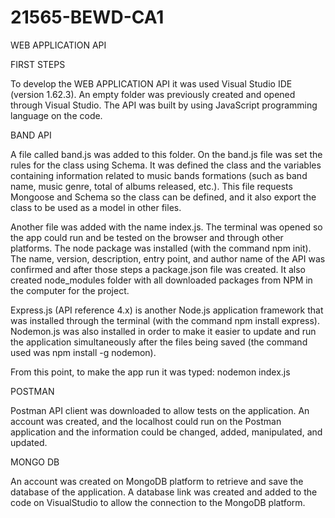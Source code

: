 # 21565-BEWD-CA1

WEB APPLICATION API

FIRST STEPS

To develop the WEB APPLICATION API it was used Visual Studio IDE (version 1.62.3).
An empty folder was previously created and opened through Visual Studio. 
The API was built by using JavaScript programming language on the code.

BAND API 

A file called band.js was added to this folder. 
On the band.js file was set the rules for the class using Schema. It was defined the class and the variables containing information related to music bands formations (such as band name, music genre, total of albums released, etc.). 
This file requests Mongoose and Schema so the class can be defined, and it also export the class to be used as a model in other files.

Another file was added with the name index.js. 
The terminal was opened so the app could run and be tested on the browser and through other platforms.
The node package was installed (with the command npm init). The name, version, description, entry point, and author name of the API was confirmed and after those steps a package.json file was created. It also created node_modules folder with all downloaded packages from NPM in the computer for the project.

Express.js (API reference 4.x) is another Node.js application framework that was installed through the terminal (with the command npm install express). 
Nodemon.js was also installed in order to make it easier to update and run the application simultaneously after the files being saved (the command used was npm install -g nodemon).

From this point, to make the app run it was typed:
nodemon index.js

POSTMAN

Postman API client was downloaded to allow tests on the application. An account was created, and the localhost could run on the Postman application and the information could be changed, added, manipulated, and updated.

MONGO DB

An account was created on MongoDB platform to retrieve and save the database of the application. A database link was created and added to the code on VisualStudio to allow the connection to the MongoDB platform.

